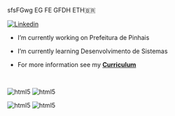 sfsFGwg EG FE GFDH ETH🇧🇷

[![Linkedin](https://img.shields.io/badge/LinkedIn-0077B5?style=for-the-badge&logo=linkedin&logoColor=white)](https://www.linkedin.com/in/eduardo-padilha-castanho-567954320/)

- I’m currently working on Prefeitura de Pinhais
- I’m currently learning Desenvolvimento de Sistemas
  
- For more information see my <a href="https://github.com/EduardoDev999/EduardoDev999/blob/main/Eduardo%20Padilha%20.pdf" class="nav-link"> **Curriculum** </a>

  <div style = display: inline_block><br/>
<img aling="center" alt="html5" src="https://img.shields.io/badge/JavaScript-323330?style=for-the-badge&logo=javascript&logoColor=F7DF1E" />  <img aling="center" alt="html5" src="https://img.shields.io/badge/C%2B%2B-00599C?style=for-the-badge&logo=c%2B%2B&logoColor=white" />

 <img aling="center" alt="html5" src="https://img.shields.io/badge/Arduino_IDE-00979D?style=for-the-badge&logo=arduino&logoColor=white" />  <img aling="center" alt="html5" src="https://img.shields.io/badge/adafruit-000000?style=for-the-badge&logo=adafruit&logoColor=white" /> 

